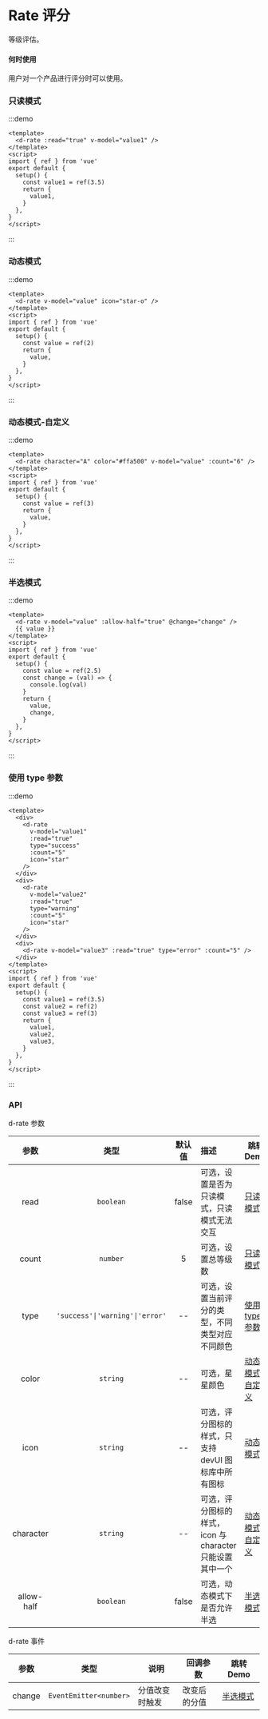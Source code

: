 # Rate 评分

等级评估。

#### 何时使用

用户对一个产品进行评分时可以使用。


### 只读模式

:::demo

```vue
<template>
  <d-rate :read="true" v-model="value1" />
</template>
<script>
import { ref } from 'vue'
export default {
  setup() {
    const value1 = ref(3.5)
    return {
      value1,
    }
  },
}
</script>
```

:::

### 动态模式

:::demo

```vue
<template>
  <d-rate v-model="value" icon="star-o" />
</template>
<script>
import { ref } from 'vue'
export default {
  setup() {
    const value = ref(2)
    return {
      value,
    }
  },
}
</script>
```

:::

### 动态模式-自定义

:::demo

```vue
<template>
  <d-rate character="A" color="#ffa500" v-model="value" :count="6" />
</template>
<script>
import { ref } from 'vue'
export default {
  setup() {
    const value = ref(3)
    return {
      value,
    }
  },
}
</script>
```

:::

### 半选模式

:::demo

```vue
<template>
  <d-rate v-model="value" :allow-half="true" @change="change" />
  {{ value }}
</template>
<script>
import { ref } from 'vue'
export default {
  setup() {
    const value = ref(2.5)
    const change = (val) => {
      console.log(val)
    }
    return {
      value,
      change,
    }
  },
}
</script>
```

:::

### 使用 type 参数

:::demo

```vue
<template>
  <div>
    <d-rate
      v-model="value1"
      :read="true"
      type="success"
      :count="5"
      icon="star"
    />
  </div>
  <div>
    <d-rate
      v-model="value2"
      :read="true"
      type="warning"
      :count="5"
      icon="star"
    />
  </div>
  <div>
    <d-rate v-model="value3" :read="true" type="error" :count="5" />
  </div>
</template>
<script>
import { ref } from 'vue'
export default {
  setup() {
    const value1 = ref(3.5)
    const value2 = ref(2)
    const value3 = ref(3)
    return {
      value1,
      value2,
      value3,
    }
  },
}
</script>
```

:::

### API

d-rate 参数

|   参数    |              类型               | 默认值 | 描述                                                     | 跳转 Demo                           |
| :-------: | :-----------------------------: | :----: | :------------------------------------------------------- | ----------------------------------- |
|   read    |            `boolean`            | false  | 可选，设置是否为只读模式，只读模式无法交互               | [只读模式](#只读模式)               |
|   count   |            `number`             |   5    | 可选，设置总等级数                                       | [只读模式](#只读模式)               |
|   type    | `'success'\|'warning'\|'error'` |   --   | 可选，设置当前评分的类型，不同类型对应不同颜色           | [使用 type 参数](#使用-type-参数)   |
|   color   |            `string`             |   --   | 可选，星星颜色                                           | [动态模式-自定义](#动态模式-自定义) |
|   icon    |            `string`             |   --   | 可选，评分图标的样式，只支持 devUI 图标库中所有图标      | [动态模式](#动态模式)               |
| character |            `string`             |   --   | 可选，评分图标的样式，icon 与 character 只能设置其中一个 | [动态模式-自定义](#动态模式-自定义) |
| allow-half |            `boolean`            | false  | 可选，动态模式下是否允许半选                             | [半选模式](#半选模式)               |

d-rate 事件

| 参数   | 类型                   | 说明           | 回调参数     | 跳转 Demo             |
| ------ | ---------------------- | -------------- | ------------ | --------------------- |
| change | `EventEmitter<number>` | 分值改变时触发 | 改变后的分值 | [半选模式](#半选模式) |
